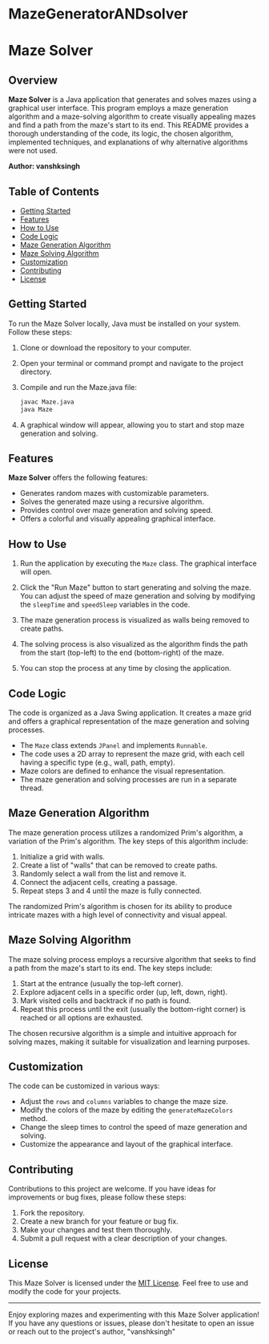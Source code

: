 # MazeGeneratorANDsolver


# Maze Solver

## Overview

**Maze Solver** is a Java application that generates and solves mazes using a graphical user interface. This program employs a maze generation algorithm and a maze-solving algorithm to create visually appealing mazes and find a path from the maze's start to its end. This README provides a thorough understanding of the code, its logic, the chosen algorithm, implemented techniques, and explanations of why alternative algorithms were not used.

**Author: vanshksingh**

## Table of Contents

- [Getting Started](#getting-started)
- [Features](#features)
- [How to Use](#how-to-use)
- [Code Logic](#code-logic)
- [Maze Generation Algorithm](#maze-generation-algorithm)
- [Maze Solving Algorithm](#maze-solving-algorithm)
- [Customization](#customization)
- [Contributing](#contributing)
- [License](#license)

## Getting Started

To run the Maze Solver locally, Java must be installed on your system. Follow these steps:

1. Clone or download the repository to your computer.

2. Open your terminal or command prompt and navigate to the project directory.

3. Compile and run the Maze.java file:

   ```bash
   javac Maze.java
   java Maze
   ```

4. A graphical window will appear, allowing you to start and stop maze generation and solving.

## Features

**Maze Solver** offers the following features:

- Generates random mazes with customizable parameters.
- Solves the generated maze using a recursive algorithm.
- Provides control over maze generation and solving speed.
- Offers a colorful and visually appealing graphical interface.

## How to Use

1. Run the application by executing the `Maze` class. The graphical interface will open.

2. Click the "Run Maze" button to start generating and solving the maze. You can adjust the speed of maze generation and solving by modifying the `sleepTime` and `speedSleep` variables in the code.

3. The maze generation process is visualized as walls being removed to create paths.

4. The solving process is also visualized as the algorithm finds the path from the start (top-left) to the end (bottom-right) of the maze.

5. You can stop the process at any time by closing the application.

## Code Logic

The code is organized as a Java Swing application. It creates a maze grid and offers a graphical representation of the maze generation and solving processes.

- The `Maze` class extends `JPanel` and implements `Runnable`.
- The code uses a 2D array to represent the maze grid, with each cell having a specific type (e.g., wall, path, empty).
- Maze colors are defined to enhance the visual representation.
- The maze generation and solving processes are run in a separate thread.

## Maze Generation Algorithm

The maze generation process utilizes a randomized Prim's algorithm, a variation of the Prim's algorithm. The key steps of this algorithm include:

1. Initialize a grid with walls.
2. Create a list of "walls" that can be removed to create paths.
3. Randomly select a wall from the list and remove it.
4. Connect the adjacent cells, creating a passage.
5. Repeat steps 3 and 4 until the maze is fully connected.

The randomized Prim's algorithm is chosen for its ability to produce intricate mazes with a high level of connectivity and visual appeal.

## Maze Solving Algorithm

The maze solving process employs a recursive algorithm that seeks to find a path from the maze's start to its end. The key steps include:

1. Start at the entrance (usually the top-left corner).
2. Explore adjacent cells in a specific order (up, left, down, right).
3. Mark visited cells and backtrack if no path is found.
4. Repeat this process until the exit (usually the bottom-right corner) is reached or all options are exhausted.

The chosen recursive algorithm is a simple and intuitive approach for solving mazes, making it suitable for visualization and learning purposes.

## Customization

The code can be customized in various ways:

- Adjust the `rows` and `columns` variables to change the maze size.
- Modify the colors of the maze by editing the `generateMazeColors` method.
- Change the sleep times to control the speed of maze generation and solving.
- Customize the appearance and layout of the graphical interface.

## Contributing

Contributions to this project are welcome. If you have ideas for improvements or bug fixes, please follow these steps:

1. Fork the repository.
2. Create a new branch for your feature or bug fix.
3. Make your changes and test them thoroughly.
4. Submit a pull request with a clear description of your changes.

## License

This Maze Solver is licensed under the [MIT License](LICENSE). Feel free to use and modify the code for your projects.

---

Enjoy exploring mazes and experimenting with this Maze Solver application! If you have any questions or issues, please don't hesitate to open an issue or reach out to the project's author, "vanshksingh"
